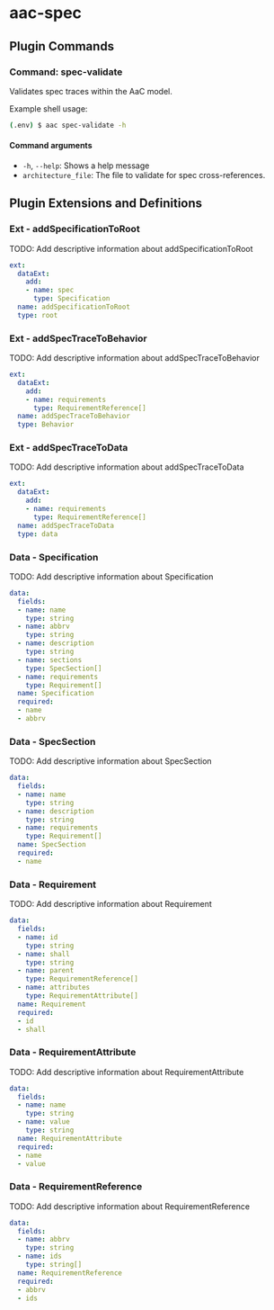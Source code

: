 # aac-spec

## Plugin Commands

### Command: spec-validate

Validates spec traces within the AaC model.

Example shell usage:

```bash
(.env) $ aac spec-validate -h
```

#### Command arguments

- `-h`, `--help`: Shows a help message
- `architecture_file`: The file to validate for spec cross-references.

## Plugin Extensions and Definitions

### Ext - addSpecificationToRoot

TODO: Add descriptive information about addSpecificationToRoot

```yaml
ext:
  dataExt:
    add:
    - name: spec
      type: Specification
  name: addSpecificationToRoot
  type: root

```

### Ext - addSpecTraceToBehavior

TODO: Add descriptive information about addSpecTraceToBehavior

```yaml
ext:
  dataExt:
    add:
    - name: requirements
      type: RequirementReference[]
  name: addSpecTraceToBehavior
  type: Behavior

```

### Ext - addSpecTraceToData

TODO: Add descriptive information about addSpecTraceToData

```yaml
ext:
  dataExt:
    add:
    - name: requirements
      type: RequirementReference[]
  name: addSpecTraceToData
  type: data

```

### Data - Specification

TODO: Add descriptive information about Specification

```yaml
data:
  fields:
  - name: name
    type: string
  - name: abbrv
    type: string
  - name: description
    type: string
  - name: sections
    type: SpecSection[]
  - name: requirements
    type: Requirement[]
  name: Specification
  required:
  - name
  - abbrv

```

### Data - SpecSection

TODO: Add descriptive information about SpecSection

```yaml
data:
  fields:
  - name: name
    type: string
  - name: description
    type: string
  - name: requirements
    type: Requirement[]
  name: SpecSection
  required:
  - name

```

### Data - Requirement

TODO: Add descriptive information about Requirement

```yaml
data:
  fields:
  - name: id
    type: string
  - name: shall
    type: string
  - name: parent
    type: RequirementReference[]
  - name: attributes
    type: RequirementAttribute[]
  name: Requirement
  required:
  - id
  - shall

```

### Data - RequirementAttribute

TODO: Add descriptive information about RequirementAttribute

```yaml
data:
  fields:
  - name: name
    type: string
  - name: value
    type: string
  name: RequirementAttribute
  required:
  - name
  - value

```

### Data - RequirementReference

TODO: Add descriptive information about RequirementReference

```yaml
data:
  fields:
  - name: abbrv
    type: string
  - name: ids
    type: string[]
  name: RequirementReference
  required:
  - abbrv
  - ids

```